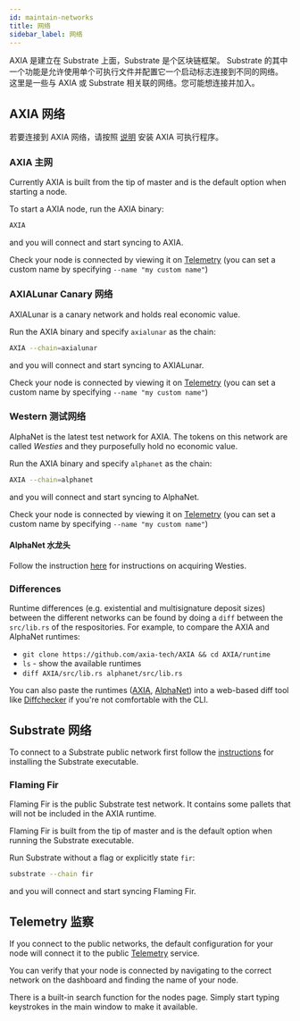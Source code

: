 ```yaml
---
id: maintain-networks
title: 网络
sidebar_label: 网络
---
```


AXIA 是建立在 Substrate 上面，Substrate 是个区块链框架。 Substrate 的其中一个功能是允许使用单个可执行文件并配置它一个启动标志连接到不同的网络。 这里是一些与 AXIA 或 Substrate 相关联的网络。您可能想连接并加入。

## AXIA 网络

若要连接到 AXIA 网络，请按照 [说明](maintain-sync) 安装 AXIA 可执行程序。

### AXIA 主网

Currently AXIA is built from the tip of master and is the default option when starting a node.

To start a AXIA node, run the AXIA binary:

```bash
AXIA
```

and you will connect and start syncing to AXIA.

Check your node is connected by viewing it on [Telemetry](https://telemetry.AXIA.io/#/AXIA%20CC3) (you can set a custom name by specifying `--name "my custom name"`)

### AXIALunar Canary 网络

AXIALunar is a canary network and holds real economic value.

Run the AXIA binary and specify `axialunar` as the chain:

```bash
AXIA --chain=axialunar
```

and you will connect and start syncing to AXIALunar.

Check your node is connected by viewing it on [Telemetry](https://telemetry.AXIA.io/#/AXIALunar%20CC3) (you can set a custom name by specifying `--name "my custom name"`)

### Western 测试网络

AlphaNet is the latest test network for AXIA. The tokens on this network are called _Westies_ and they purposefully hold no economic value.

Run the AXIA binary and specify `alphanet` as the chain:

```bash
AXIA --chain=alphanet
```

and you will connect and start syncing to AlphaNet.

Check your node is connected by viewing it on [Telemetry](https://telemetry.AXIA.io/#list/AlphaNet) (you can set a custom name by specifying `--name "my custom name"`)

#### AlphaNet 水龙头

Follow the instruction [here](learn-AXC#getting-westies) for instructions on acquiring Westies.

### Differences

Runtime differences (e.g. existential and multisignature deposit sizes) between the different networks can be found by doing a `diff` between the `src/lib.rs` of the respositories. For example, to compare the AXIA and AlphaNet runtimes:

- `git clone https://github.com/axia-tech/AXIA && cd AXIA/runtime`
- `ls` - show the available runtimes
- `diff AXIA/src/lib.rs alphanet/src/lib.rs`

You can also paste the runtimes ([AXIA](https://github.com/axia-tech/AXIA/blob/master/runtime/AXIA/src/lib.rs), [AlphaNet](https://github.com/axia-tech/AXIA/blob/master/runtime/alphanet/src/lib.rs)) into a web-based diff tool like [Diffchecker](https://www.diffchecker.com/) if you're not comfortable with the CLI.

## Substrate 网络

To connect to a Substrate public network first follow the [instructions](https://substrate.dev/docs/en/knowledgebase/getting-started) for installing the Substrate executable.

### Flaming Fir

Flaming Fir is the public Substrate test network. It contains some pallets that will not be included in the AXIA runtime.

Flaming Fir is built from the tip of master and is the default option when running the Substrate executable.

Run Substrate without a flag or explicitly state `fir`:

```bash
substrate --chain fir
```

and you will connect and start syncing Flaming Fir.

## Telemetry 监察

If you connect to the public networks, the default configuration for your node will connect it to the public [Telemetry](https://telemetry.AXIA.io/) service.

You can verify that your node is connected by navigating to the correct network on the dashboard and finding the name of your node.

There is a built-in search function for the nodes page. Simply start typing keystrokes in the main window to make it available.
